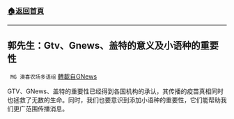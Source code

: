 ###  [:house:返回首頁](https://github.com/ourhimalayas/txt)
---


## 郭先生：Gtv、Gnews、盖特的意义及小语种的重要性
` MG 澳喜农场多语组` [轉載自GNews](https://gnews.org/zh-hans/1610939/)

GTV、GNews、盖特的重要性已经得到各国机构的承认，其传播的疫苗真相同时也拯救了无数的生命。同时，我们也要意识到添加小语种的重要性，它们能帮助我们更广范围传播消息。
